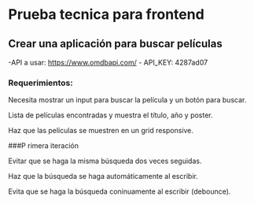 # Prueba tecnica para frontend


## Crear una aplicación para buscar películas

-API a usar: https://www.omdbapi.com/ - API_KEY: 4287ad07

### Requerimientos:

Necesita mostrar un input para buscar la película y un botón para buscar.

Lista de películas encontradas y muestra el título, año y poster.

Haz que las películas se muestren en un grid responsive.

###P rimera iteración

Evitar que se haga la misma búsqueda dos veces seguidas.

Haz que la búsqueda se haga automáticamente al escribir.

Evita que se haga la búsqueda coninuamente al escribir (debounce).
